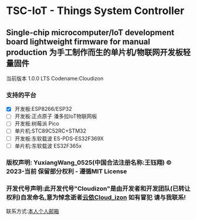# TSC-IoT - Things System Controller
## Single-chip microcomputer/IoT development board lightweight firmware for manual production 为手工制作而生的单片机/物联网开发板轻量固件
当前版本 1.0.0 LTS Codename:Cloudizon
### 支持的平台
-  [x] 开发板:ESP8266/ESP32
-  [ ] 开发板:正点原子 潘多拉IoT物联网板
-  [ ] 开发板:树莓派 Pico
-  [ ] 单片机:STC89C52RC+STM32
-  [ ] 开发板:东软载波 ES-PDS-ES32F369X
-  [ ] 单片机:东软载波 ES32F365x
### 版权声明: YuxiangWang_0525(中国合法注册名称:王钰翔) © 2023-当前 保留部分权利 - 遵循MIT License
### 开发代号声明:此开发代号"Cloudizon"是由开发者和开发团队(已转让权利)自发命名,意为悼念逝者[云依Cloud_izon](https://space.bilibili.com/1783560707) 如有冒犯 请与我联系!

联系方式:[本人个人邮箱](mailto:xgwin12@hotmail.com)
